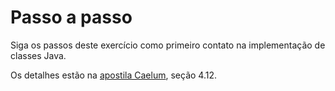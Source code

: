# Passo a passo

Siga os passos deste exercício como primeiro contato na implementação de classes Java.

Os detalhes estão na [apostila Caelum](https://www.caelum.com.br/apostila-java-orientacao-objetos/orientacao-a-objetos-basica/#desafios),
 seção 4.12.
